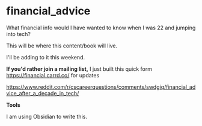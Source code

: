 # financial_advice
What financial info would I have wanted to know when I was 22 and jumping into tech?

This will be where this content/book will live. 

I'll be adding to it this weekend.

**If you'd rather join a mailing list,** I just built this quick form https://financial.carrd.co/ for updates

https://www.reddit.com/r/cscareerquestions/comments/swdgiq/financial_advice_after_a_decade_in_tech/

**Tools**

I am using Obsidian to write this. 